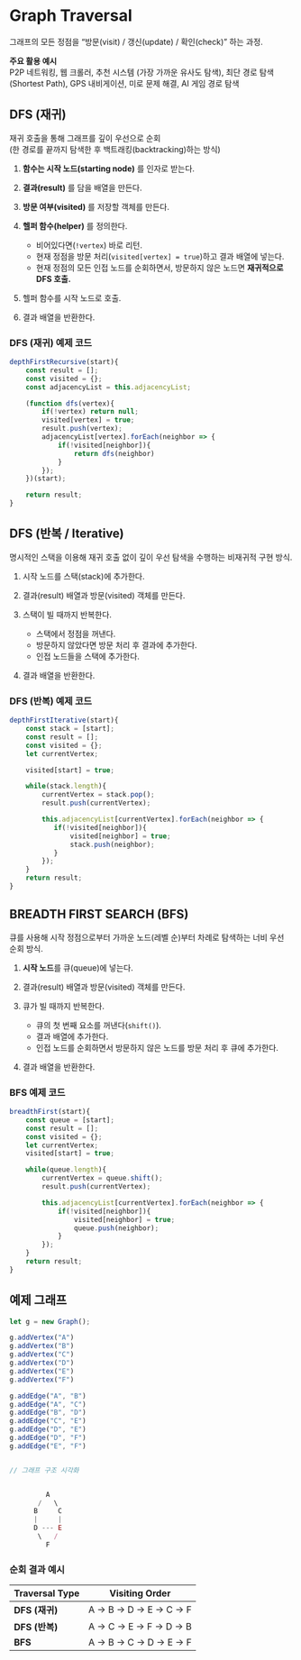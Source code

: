 # Graph Traversal
그래프의 모든 정점을 “방문(visit) / 갱신(update) / 확인(check)” 하는 과정.

**주요 활용 예시**  
P2P 네트워킹, 웹 크롤러, 추천 시스템 (가장 가까운 유사도 탐색), 최단 경로 탐색 (Shortest Path), GPS 내비게이션, 미로 문제 해결, AI 게임 경로 탐색

## DFS (재귀)

재귀 호출을 통해 그래프를 깊이 우선으로 순회  
(한 경로를 끝까지 탐색한 후 백트래킹(backtracking)하는 방식)

1. **함수는 시작 노드(starting node)** 를 인자로 받는다.
2. **결과(result)** 를 담을 배열을 만든다.
3. **방문 여부(visited)** 를 저장할 객체를 만든다.
4. **헬퍼 함수(helper)** 를 정의한다.

   * 비어있다면(`!vertex`) 바로 리턴.
   * 현재 정점을 방문 처리(`visited[vertex] = true`)하고 결과 배열에 넣는다.
   * 현재 정점의 모든 인접 노드를 순회하면서,
     방문하지 않은 노드면 **재귀적으로 DFS 호출.**
5. 헬퍼 함수를 시작 노드로 호출.
6. 결과 배열을 반환한다.


### DFS (재귀) 예제 코드

```js
depthFirstRecursive(start){
    const result = [];
    const visited = {};
    const adjacencyList = this.adjacencyList;

    (function dfs(vertex){
        if(!vertex) return null;
        visited[vertex] = true;
        result.push(vertex);
        adjacencyList[vertex].forEach(neighbor => {
            if(!visited[neighbor]){
                return dfs(neighbor)
            }
        });
    })(start);

    return result;
}
```


## DFS (반복 / Iterative)

명시적인 스택을 이용해 재귀 호출 없이 깊이 우선 탐색을 수행하는 비재귀적 구현 방식.  

1. 시작 노드를 스택(stack)에 추가한다.
2. 결과(result) 배열과 방문(visited) 객체를 만든다.
3. 스택이 빌 때까지 반복한다.

   * 스택에서 정점을 꺼낸다.
   * 방문하지 않았다면 방문 처리 후 결과에 추가한다.
   * 인접 노드들을 스택에 추가한다.
4. 결과 배열을 반환한다.


### DFS (반복) 예제 코드

```js
depthFirstIterative(start){
    const stack = [start];
    const result = [];
    const visited = {};
    let currentVertex;

    visited[start] = true;

    while(stack.length){
        currentVertex = stack.pop();
        result.push(currentVertex);

        this.adjacencyList[currentVertex].forEach(neighbor => {
           if(!visited[neighbor]){
               visited[neighbor] = true;
               stack.push(neighbor);
           } 
        });
    }
    return result;
}
```


## BREADTH FIRST SEARCH (BFS)

큐를 사용해 시작 정점으로부터 가까운 노드(레벨 순)부터 차례로 탐색하는 너비 우선 순회 방식.  

1. **시작 노드**를 큐(queue)에 넣는다.
2. 결과(result) 배열과 방문(visited) 객체를 만든다.
3. 큐가 빌 때까지 반복한다.

   * 큐의 첫 번째 요소를 꺼낸다(`shift()`).
   * 결과 배열에 추가한다.
   * 인접 노드를 순회하면서 방문하지 않은 노드를
     방문 처리 후 큐에 추가한다.
4. 결과 배열을 반환한다.

### BFS 예제 코드

```js
breadthFirst(start){
    const queue = [start];
    const result = [];
    const visited = {};
    let currentVertex;
    visited[start] = true;

    while(queue.length){
        currentVertex = queue.shift();
        result.push(currentVertex);

        this.adjacencyList[currentVertex].forEach(neighbor => {
            if(!visited[neighbor]){
                visited[neighbor] = true;
                queue.push(neighbor);
            }
        });
    }
    return result;
}
```

## 예제 그래프

```js
let g = new Graph();

g.addVertex("A")
g.addVertex("B")
g.addVertex("C")
g.addVertex("D")
g.addVertex("E")
g.addVertex("F")

g.addEdge("A", "B")
g.addEdge("A", "C")
g.addEdge("B", "D")
g.addEdge("C", "E")
g.addEdge("D", "E")
g.addEdge("D", "F")
g.addEdge("E", "F")


// 그래프 구조 시각화


         A
       /   \
      B     C
      |     |
      D --- E
       \   /
         F
```


### 순회 결과 예시

| Traversal Type | Visiting Order        |
| -------------- | --------------------- |
| **DFS (재귀)**   | A → B → D → E → C → F |
| **DFS (반복)**   | A → C → E → F → D → B |
| **BFS**        | A → B → C → D → E → F |
